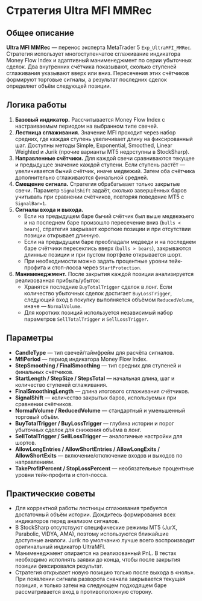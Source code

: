 # Стратегия Ultra MFI MMRec

## Общее описание
**Ultra MFI MMRec** — перенос эксперта MetaTrader 5 `Exp_UltraMFI_MMRec`. Стратегия использует многоступенчатое сглаживание индикатора Money Flow Index и адаптивный манименеджмент по серии убыточных сделок. Два внутренних счётчика показывают, сколько ступеней сглаживания указывают вверх или вниз. Пересечения этих счётчиков формируют торговые сигналы, а результат последних сделок определяет объём следующей позиции.

## Логика работы
1. **Базовый индикатор.** Рассчитывается Money Flow Index с настраиваемым периодом на выбранном типе свечей.
2. **Лестница сглаживания.** Значение MFI проходит через набор средних, где каждая ступень увеличивает длину на фиксированный шаг. Доступны методы Simple, Exponential, Smoothed, Linear Weighted и Jurik (прочие варианты MT5 недоступны в StockSharp).
3. **Направленные счётчики.** Для каждой свечи сравниваются текущее и предыдущее значение каждой ступени. Если ступень растёт — увеличивается бычий счётчик, иначе медвежий. Затем оба счётчика дополнительно сглаживаются финальной средней.
4. **Смещение сигнала.** Стратегия обрабатывает только закрытые свечи. Параметр `SignalShift` задаёт, сколько завершённых баров учитывать при сравнении счётчиков, повторяя поведение MT5 с `SignalBar=1`.
5. **Сигналы входа и выхода.**
   * Если на предыдущем баре бычий счётчик был выше медвежьего и на последнем баре произошло пересечение вниз (`bulls < bears`), стратегия закрывает короткие позиции и при отсутствии позиции открывает длинную.
   * Если на предыдущем баре преобладали медведи и на последнем баре счётчики пересеклись вверх (`bulls > bears`), закрываются длинные позиции и при пустом портфеле открывается шорт.
   * При необходимости можно задать процентные уровни тейк-профита и стоп-лосса через `StartProtection`.
6. **Манименеджмент.** После закрытия каждой позиции анализируется реализованная прибыль/убыток:
   * Хранятся последние `BuyTotalTrigger` сделок в лонг. Если количество убыточных сделок достигает `BuyLossTrigger`, следующий вход в покупку выполняется объёмом `ReducedVolume`, иначе — `NormalVolume`.
   * Для коротких позиций используется независимый набор параметров `SellTotalTrigger` и `SellLossTrigger`.

## Параметры
- **CandleType** — тип свечей/таймфрейм для расчёта сигналов.
- **MfiPeriod** — период индикатора Money Flow Index.
- **StepSmoothing / FinalSmoothing** — тип средних для ступеней и финальных счётчиков.
- **StartLength / StepSize / StepsTotal** — начальная длина, шаг и количество ступеней сглаживания.
- **FinalSmoothingLength** — длина итогового сглаживания счётчиков.
- **SignalShift** — количество закрытых баров, используемых при сравнении счётчиков.
- **NormalVolume / ReducedVolume** — стандартный и уменьшенный торговый объём.
- **BuyTotalTrigger / BuyLossTrigger** — глубина истории и порог убыточных сделок для снижения объёма в лонг.
- **SellTotalTrigger / SellLossTrigger** — аналогичные настройки для шортов.
- **AllowLongEntries / AllowShortEntries / AllowLongExits / AllowShortExits** — включение/отключение входов и выходов по направлениям.
- **TakeProfitPercent / StopLossPercent** — необязательные процентные уровни тейк-профита и стоп-лосса.

## Практические советы
- Для корректной работы лестницы сглаживания требуется достаточный объём истории. Дождитесь формирования всех индикаторов перед анализом сигналов.
- В StockSharp отсутствуют специфические режимы MT5 (JurX, Parabolic, VIDYA, AMA), поэтому используются ближайшие доступные аналоги. Jurik по умолчанию лучше всего воспроизводит оригинальный индикатор UltraMFI.
- Манименеджмент опирается на реализованный PnL. В тестах необходимо исполнять заявки до конца, чтобы после закрытия позиции фиксировался результат.
- Стратегия открывает новую позицию только после выхода в «ноль». При появлении сигнала разворота сначала закрывается текущая позиция, и только затем на следующем подходящем баре рассматривается вход в противоположную сторону.
